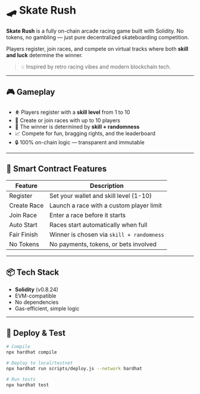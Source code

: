 # 🛹 Skate Rush 
  
**Skate Rush** is a fully on-chain arcade racing game built with Solidity. No tokens, no gambling — just pure decentralized skateboarding competition.  

Players register, join races, and compete on virtual tracks where both **skill and luck** determine the winner.  
    
> 💡 Inspired by retro racing vibes and modern blockchain tech.   
  
---  
  
## 🎮 Gameplay  
  
- ⛹️ Players register with a **skill level** from 1 to 10    
- 🏁 Create or join races with up to 10 players      
- 🎲 The winner is determined by **skill + randomness**   
- 📈 Compete for fun, bragging rights, and the leaderboard      
- 🔒 100% on-chain logic — transparent and immutable   
  
---  
  
## 🔧 Smart Contract Features

| Feature        | Description                                       |
|----------------|---------------------------------------------------|
| Register       | Set your wallet and skill level (1-10)            |
| Create Race    | Launch a race with a custom player limit          |
| Join Race      | Enter a race before it starts                     |
| Auto Start     | Races start automatically when full               |
| Fair Finish    | Winner is chosen via `skill + randomness`         |
| No Tokens      | No payments, tokens, or bets involved             |

---

## 📦 Tech Stack

- **Solidity** (v0.8.24)
- EVM-compatible
- No dependencies
- Gas-efficient, simple logic

---

## 🚀 Deploy & Test

```bash
# Compile
npx hardhat compile

# Deploy to local/testnet
npx hardhat run scripts/deploy.js --network hardhat

# Run tests
npx hardhat test
